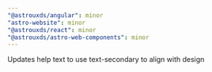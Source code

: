```yaml
---
"@astrouxds/angular": minor
"astro-website": minor
"@astrouxds/react": minor
"@astrouxds/astro-web-components": minor
---
```


Updates help text to use text-secondary to align with design
